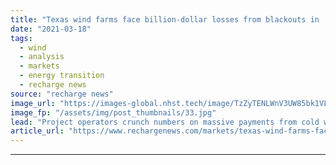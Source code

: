 ```yaml
---
title: "Texas wind farms face billion-dollar losses from blackouts in 'illegal wealth transfer'"
date: "2021-03-18"
tags: 
  - wind
  - analysis
  - markets
  - energy transition
  - recharge news
source: "recharge news"
image_url: "https://images-global.nhst.tech/image/TzZyTENLWnV3UW85bk1VLzdnelh3WXoxbVVMZWx5NWxwUmYrOXoxSXRDZz0=/nhst/binary/e536ea370107ff2cce98377b66cff9e4"
image_fp: "/assets/img/post_thumbnails/33.jpg"
lead: "Project operators crunch numbers on massive payments from cold wave to fulfil obligations from hedging contracts"
article_url: "https://www.rechargenews.com/markets/texas-wind-farms-face-billion-dollar-losses-from-blackouts-in-illegal-wealth-transfer/2-1-983352"
---
```


---
